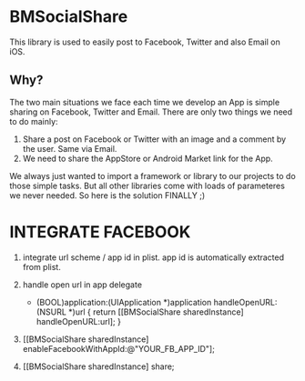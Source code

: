 BMSocialShare
=============

This library is used to easily post to Facebook, Twitter and also Email on iOS.


Why?
---

The two main situations we face each time we develop an App is simple sharing on Facebook, Twitter and Email. There are only two things we need to do mainly:
1) Share a post on Facebook or Twitter with an image and a comment by the user. Same via Email.
2) We need to share the AppStore or Android Market link for the App.

We always just wanted to import a framework or library to our projects to do those simple tasks. But all other libraries come with loads of parameteres we never needed. So here is the solution FINALLY ;)


INTEGRATE FACEBOOK
==================
1) integrate url scheme / app id in plist. app id is automatically extracted from plist.
2) handle open url in app delegate

    - (BOOL)application:(UIApplication *)application handleOpenURL:(NSURL *)url {
        return [[BMSocialShare sharedInstance] handleOpenURL:url];
    }

3) [[BMSocialShare sharedInstance] enableFacebookWithAppId:@"YOUR_FB_APP_ID"];
4) [[BMSocialShare sharedInstance] share;
